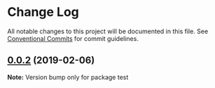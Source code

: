 # Change Log

All notable changes to this project will be documented in this file.
See [Conventional Commits](https://conventionalcommits.org) for commit guidelines.

## [0.0.2](https://github.com/emielkwakkel/lerna-demo/compare/v0.0.1...v0.0.2) (2019-02-06)

**Note:** Version bump only for package test
